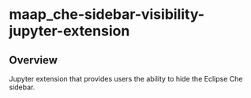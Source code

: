 # maap_che-sidebar-visibility-jupyter-extension

## Overview

Jupyter extension that provides users the ability to hide the Eclipse Che sidebar.